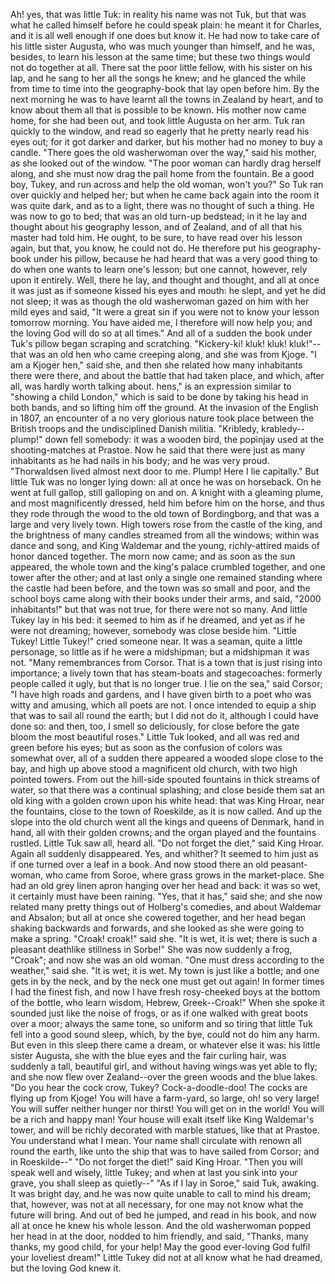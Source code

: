 Ah!
yes,
that
was
little
Tuk:
in
reality
his
name
was
not
Tuk,
but
that
was
what
he
called
himself
before
he
could
speak
plain:
he
meant
it
for
Charles,
and
it
is
all
well
enough
if
one
does
but
know
it.
He
had
now
to
take
care
of
his
little
sister
Augusta,
who
was
much
younger
than
himself,
and
he
was,
besides,
to
learn
his
lesson
at
the
same
time;
but
these
two
things
would
not
do
together
at
all.
There
sat
the
poor
little
fellow,
with
his
sister
on
his
lap,
and
he
sang
to
her
all
the
songs
he
knew;
and
he
glanced
the
while
from
time
to
time
into
the
geography-book
that
lay
open
before
him.
By
the
next
morning
he
was
to
have
learnt
all
the
towns
in
Zealand
by
heart,
and
to
know
about
them
all
that
is
possible
to
be
known.
His
mother
now
came
home,
for
she
had
been
out,
and
took
little
Augusta
on
her
arm.
Tuk
ran
quickly
to
the
window,
and
read
so
eagerly
that
he
pretty
nearly
read
his
eyes
out;
for
it
got
darker
and
darker,
but
his
mother
had
no
money
to
buy
a
candle.
"There
goes
the
old
washerwoman
over
the
way,"
said
his
mother,
as
she
looked
out
of
the
window.
"The
poor
woman
can
hardly
drag
herself
along,
and
she
must
now
drag
the
pail
home
from
the
fountain.
Be
a
good
boy,
Tukey,
and
run
across
and
help
the
old
woman,
won't
you?"
So
Tuk
ran
over
quickly
and
helped
her;
but
when
he
came
back
again
into
the
room
it
was
quite
dark,
and
as
to
a
light,
there
was
no
thought
of
such
a
thing.
He
was
now
to
go
to
bed;
that
was
an
old
turn-up
bedstead;
in
it
he
lay
and
thought
about
his
geography
lesson,
and
of
Zealand,
and
of
all
that
his
master
had
told
him.
He
ought,
to
be
sure,
to
have
read
over
his
lesson
again,
but
that,
you
know,
he
could
not
do.
He
therefore
put
his
geography-book
under
his
pillow,
because
he
had
heard
that
was
a
very
good
thing
to
do
when
one
wants
to
learn
one's
lesson;
but
one
cannot,
however,
rely
upon
it
entirely.
Well,
there
he
lay,
and
thought
and
thought,
and
all
at
once
it
was
just
as
if
someone
kissed
his
eyes
and
mouth:
he
slept,
and
yet
he
did
not
sleep;
it
was
as
though
the
old
washerwoman
gazed
on
him
with
her
mild
eyes
and
said,
"It
were
a
great
sin
if
you
were
not
to
know
your
lesson
tomorrow
morning.
You
have
aided
me,
I
therefore
will
now
help
you;
and
the
loving
God
will
do
so
at
all
times."
And
all
of
a
sudden
the
book
under
Tuk's
pillow
began
scraping
and
scratching.
"Kickery-ki!
kluk!
kluk!
kluk!"--that
was
an
old
hen
who
came
creeping
along,
and
she
was
from
Kjoge.
"I
am
a
Kjoger
hen,"
said
she,
and
then
she
related
how
many
inhabitants
there
were
there,
and
about
the
battle
that
had
taken
place,
and
which,
after
all,
was
hardly
worth
talking
about.
hens,"
is
an
expression
similar
to
"showing
a
child
London,"
which
is
said
to
be
done
by
taking
his
head
in
both
bands,
and
so
lifting
him
off
the
ground.
At
the
invasion
of
the
English
in
1807,
an
encounter
of
a
no
very
glorious
nature
took
place
between
the
British
troops
and
the
undisciplined
Danish
militia.
"Kribledy,
krabledy--plump!"
down
fell
somebody:
it
was
a
wooden
bird,
the
popinjay
used
at
the
shooting-matches
at
Prastoe.
Now
he
said
that
there
were
just
as
many
inhabitants
as
he
had
nails
in
his
body;
and
he
was
very
proud.
"Thorwaldsen
lived
almost
next
door
to
me.
Plump!
Here
I
lie
capitally."
But
little
Tuk
was
no
longer
lying
down:
all
at
once
he
was
on
horseback.
On
he
went
at
full
gallop,
still
galloping
on
and
on.
A
knight
with
a
gleaming
plume,
and
most
magnificently
dressed,
held
him
before
him
on
the
horse,
and
thus
they
rode
through
the
wood
to
the
old
town
of
Bordingborg,
and
that
was
a
large
and
very
lively
town.
High
towers
rose
from
the
castle
of
the
king,
and
the
brightness
of
many
candles
streamed
from
all
the
windows;
within
was
dance
and
song,
and
King
Waldemar
and
the
young,
richly-attired
maids
of
honor
danced
together.
The
morn
now
came;
and
as
soon
as
the
sun
appeared,
the
whole
town
and
the
king's
palace
crumbled
together,
and
one
tower
after
the
other;
and
at
last
only
a
single
one
remained
standing
where
the
castle
had
been
before,
and
the
town
was
so
small
and
poor,
and
the
school
boys
came
along
with
their
books
under
their
arms,
and
said,
"2000
inhabitants!"
but
that
was
not
true,
for
there
were
not
so
many.
And
little
Tukey
lay
in
his
bed:
it
seemed
to
him
as
if
he
dreamed,
and
yet
as
if
he
were
not
dreaming;
however,
somebody
was
close
beside
him.
"Little
Tukey!
Little
Tukey!"
cried
someone
near.
It
was
a
seaman,
quite
a
little
personage,
so
little
as
if
he
were
a
midshipman;
but
a
midshipman
it
was
not.
"Many
remembrances
from
Corsor.
That
is
a
town
that
is
just
rising
into
importance;
a
lively
town
that
has
steam-boats
and
stagecoaches:
formerly
people
called
it
ugly,
but
that
is
no
longer
true.
I
lie
on
the
sea,"
said
Corsor;
"I
have
high
roads
and
gardens,
and
I
have
given
birth
to
a
poet
who
was
witty
and
amusing,
which
all
poets
are
not.
I
once
intended
to
equip
a
ship
that
was
to
sail
all
round
the
earth;
but
I
did
not
do
it,
although
I
could
have
done
so:
and
then,
too,
I
smell
so
deliciously,
for
close
before
the
gate
bloom
the
most
beautiful
roses."
Little
Tuk
looked,
and
all
was
red
and
green
before
his
eyes;
but
as
soon
as
the
confusion
of
colors
was
somewhat
over,
all
of
a
sudden
there
appeared
a
wooded
slope
close
to
the
bay,
and
high
up
above
stood
a
magnificent
old
church,
with
two
high
pointed
towers.
From
out
the
hill-side
spouted
fountains
in
thick
streams
of
water,
so
that
there
was
a
continual
splashing;
and
close
beside
them
sat
an
old
king
with
a
golden
crown
upon
his
white
head:
that
was
King
Hroar,
near
the
fountains,
close
to
the
town
of
Roeskilde,
as
it
is
now
called.
And
up
the
slope
into
the
old
church
went
all
the
kings
and
queens
of
Denmark,
hand
in
hand,
all
with
their
golden
crowns;
and
the
organ
played
and
the
fountains
rustled.
Little
Tuk
saw
all,
heard
all.
"Do
not
forget
the
diet,"
said
King
Hroar.
Again
all
suddenly
disappeared.
Yes,
and
whither?
It
seemed
to
him
just
as
if
one
turned
over
a
leaf
in
a
book.
And
now
stood
there
an
old
peasant-woman,
who
came
from
Soroe,
where
grass
grows
in
the
market-place.
She
had
an
old
grey
linen
apron
hanging
over
her
head
and
back:
it
was
so
wet,
it
certainly
must
have
been
raining.
"Yes,
that
it
has,"
said
she;
and
she
now
related
many
pretty
things
out
of
Holberg's
comedies,
and
about
Waldemar
and
Absalon;
but
all
at
once
she
cowered
together,
and
her
head
began
shaking
backwards
and
forwards,
and
she
looked
as
she
were
going
to
make
a
spring.
"Croak!
croak!"
said
she.
"It
is
wet,
it
is
wet;
there
is
such
a
pleasant
deathlike
stillness
in
Sorbe!"
She
was
now
suddenly
a
frog,
"Croak";
and
now
she
was
an
old
woman.
"One
must
dress
according
to
the
weather,"
said
she.
"It
is
wet;
it
is
wet.
My
town
is
just
like
a
bottle;
and
one
gets
in
by
the
neck,
and
by
the
neck
one
must
get
out
again!
In
former
times
I
had
the
finest
fish,
and
now
I
have
fresh
rosy-cheeked
boys
at
the
bottom
of
the
bottle,
who
learn
wisdom,
Hebrew,
Greek--Croak!"
When
she
spoke
it
sounded
just
like
the
noise
of
frogs,
or
as
if
one
walked
with
great
boots
over
a
moor;
always
the
same
tone,
so
uniform
and
so
tiring
that
little
Tuk
fell
into
a
good
sound
sleep,
which,
by
the
bye,
could
not
do
him
any
harm.
But
even
in
this
sleep
there
came
a
dream,
or
whatever
else
it
was:
his
little
sister
Augusta,
she
with
the
blue
eyes
and
the
fair
curling
hair,
was
suddenly
a
tall,
beautiful
girl,
and
without
having
wings
was
yet
able
to
fly;
and
she
now
flew
over
Zealand--over
the
green
woods
and
the
blue
lakes.
"Do
you
hear
the
cock
crow,
Tukey?
Cock-a-doodle-doo!
The
cocks
are
flying
up
from
Kjoge!
You
will
have
a
farm-yard,
so
large,
oh!
so
very
large!
You
will
suffer
neither
hunger
nor
thirst!
You
will
get
on
in
the
world!
You
will
be
a
rich
and
happy
man!
Your
house
will
exalt
itself
like
King
Waldemar's
tower,
and
will
be
richly
decorated
with
marble
statues,
like
that
at
Prastoe.
You
understand
what
I
mean.
Your
name
shall
circulate
with
renown
all
round
the
earth,
like
unto
the
ship
that
was
to
have
sailed
from
Corsor;
and
in
Roeskilde--"
"Do
not
forget
the
diet!"
said
King
Hroar.
"Then
you
will
speak
well
and
wisely,
little
Tukey;
and
when
at
last
you
sink
into
your
grave,
you
shall
sleep
as
quietly--"
"As
if
I
lay
in
Soroe,"
said
Tuk,
awaking.
It
was
bright
day,
and
he
was
now
quite
unable
to
call
to
mind
his
dream;
that,
however,
was
not
at
all
necessary,
for
one
may
not
know
what
the
future
will
bring.
And
out
of
bed
he
jumped,
and
read
in
his
book,
and
now
all
at
once
he
knew
his
whole
lesson.
And
the
old
washerwoman
popped
her
head
in
at
the
door,
nodded
to
him
friendly,
and
said,
"Thanks,
many
thanks,
my
good
child,
for
your
help!
May
the
good
ever-loving
God
fulfil
your
loveliest
dream!"
Little
Tukey
did
not
at
all
know
what
he
had
dreamed,
but
the
loving
God
knew
it.
